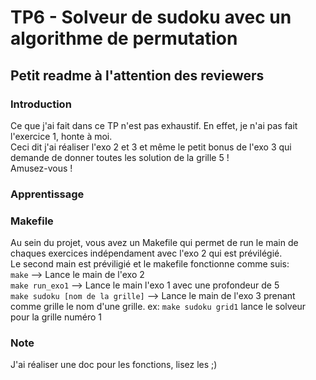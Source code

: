 # TP6 - Solveur de sudoku avec un algorithme de permutation
## Petit readme à l'attention des reviewers
### Introduction
Ce que j'ai fait dans ce TP n'est pas exhaustif. En effet, je n'ai pas fait l'exercice 1, honte à moi. <br>
Ceci dit j'ai réaliser l'exo 2 et 3 et même le petit bonus de l'exo 3 qui demande de donner toutes les solution de la grille 5 !<br>
Amusez-vous !

### Apprentissage

### Makefile
Au sein du projet, vous avez un Makefile qui permet de run le main de chaques exercices indépendament avec l'exo 2 qui est prévilégié.<br>
Le second main est préviligié et le makefile fonctionne comme suis:<br>
`make` --> Lance le main de l'exo 2<br>
`make run_exo1` --> Lance le main l'exo 1 avec une profondeur de 5<br>
`make sudoku [nom de la grille]` --> Lance le main de l'exo 3 prenant comme grille le nom d'une grille. ex: `make sudoku grid1` lance le solveur pour la grille numéro 1

### Note
J'ai réaliser une doc pour les fonctions, lisez les ;)

